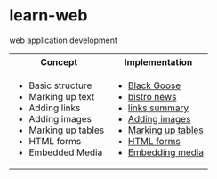 # learn-web

web application development


<table>
	<tr>
		<th> Concept </th>
		<th> Implementation </th>
	</tr>
	<tr>
		<td> <ul>
				<li>Basic structure </li>
				<li>Marking up text </li>
				<li>Adding links </li>
				<li>Adding images </li>
				<li>Marking up tables </li>
				<li>HTML forms </li>
				<li>Embedded Media </li>
			 </ul>
		</td>
		<td> <ul>
				<li> <a href="ch04/index.html"> Black Goose </a> </li>
				<li> <a href="ch05/bistro_news.html"> bistro news </a> </li>
				<li> <a href="ch06/README.md"> links summary </a> </li>
				<li> <a href="ch07/README.md"> Adding images </a> </li>
				<li> <a href="ch08/README.md"> Marking up tables </a> </li>
				<li> <a href="ch09/README.md"> HTML forms </a> </li>
				<li> <a href="ch10/README.md"> Embedding media </a> </li>
			 </ul>
		</td>
	</tr>

</table>
